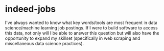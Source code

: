 # indeed-jobs
I've always wanted to know what key words/tools are most frequent in data science/machine learning job postings. If I were to build software to access this data, not only will I be able to answer this question but will also have the opportunity to expand my skillset (specifically in web scraping and miscellaneous data science practices).

